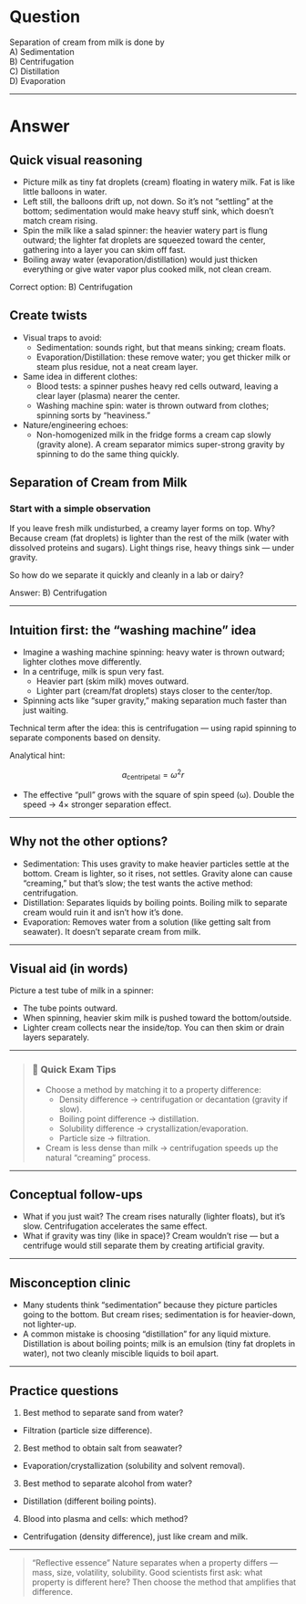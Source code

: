 # Question
Separation of cream from milk is done by  
   A) Sedimentation  
   B) Centrifugation  
   C) Distillation  
   D) Evaporation

---
# Answer
## Quick visual reasoning
- Picture milk as tiny fat droplets (cream) floating in watery milk. Fat is like little balloons in water.
- Left still, the balloons drift up, not down. So it’s not “settling” at the bottom; sedimentation would make heavy stuff sink, which doesn’t match cream rising.
- Spin the milk like a salad spinner: the heavier watery part is flung outward; the lighter fat droplets are squeezed toward the center, gathering into a layer you can skim off fast.
- Boiling away water (evaporation/distillation) would just thicken everything or give water vapor plus cooked milk, not clean cream.

Correct option: B) Centrifugation

## Create twists
- Visual traps to avoid:
  - Sedimentation: sounds right, but that means sinking; cream floats.
  - Evaporation/Distillation: these remove water; you get thicker milk or steam plus residue, not a neat cream layer.
- Same idea in different clothes:
  - Blood tests: a spinner pushes heavy red cells outward, leaving a clear layer (plasma) nearer the center.
  - Washing machine spin: water is thrown outward from clothes; spinning sorts by “heaviness.”
- Nature/engineering echoes:
  - Non-homogenized milk in the fridge forms a cream cap slowly (gravity alone). A cream separator mimics super-strong gravity by spinning to do the same thing quickly.
  
## Separation of Cream from Milk

### Start with a simple observation
If you leave fresh milk undisturbed, a creamy layer forms on top. Why? Because cream (fat droplets) is lighter than the rest of the milk (water with dissolved proteins and sugars). Light things rise, heavy things sink — under gravity.

So how do we separate it quickly and cleanly in a lab or dairy?

Answer: B) Centrifugation

---

## Intuition first: the “washing machine” idea
- Imagine a washing machine spinning: heavy water is thrown outward; lighter clothes move differently.
- In a centrifuge, milk is spun very fast.
  - Heavier part (skim milk) moves outward.
  - Lighter part (cream/fat droplets) stays closer to the center/top.
- Spinning acts like “super gravity,” making separation much faster than just waiting.

Technical term after the idea: this is centrifugation — using rapid spinning to separate components based on density.

Analytical hint:
```math
a_\text{centripetal} = \omega^2 r
```
- The effective “pull” grows with the square of spin speed (ω). Double the speed → 4× stronger separation effect.

---

## Why not the other options?
- Sedimentation: This uses gravity to make heavier particles settle at the bottom. Cream is lighter, so it rises, not settles. Gravity alone can cause “creaming,” but that’s slow; the test wants the active method: centrifugation.
- Distillation: Separates liquids by boiling points. Boiling milk to separate cream would ruin it and isn’t how it’s done.
- Evaporation: Removes water from a solution (like getting salt from seawater). It doesn’t separate cream from milk.

---

## Visual aid (in words)
Picture a test tube of milk in a spinner:
- The tube points outward.
- When spinning, heavier skim milk is pushed toward the bottom/outside.
- Lighter cream collects near the inside/top. You can then skim or drain layers separately.

---

> ### 🧠 Quick Exam Tips
> - Choose a method by matching it to a property difference:
>   - Density difference → centrifugation or decantation (gravity if slow).
>   - Boiling point difference → distillation.
>   - Solubility difference → crystallization/evaporation.
>   - Particle size → filtration.
> - Cream is less dense than milk → centrifugation speeds up the natural “creaming” process.

---

## Conceptual follow-ups
- What if you just wait? The cream rises naturally (lighter floats), but it’s slow. Centrifugation accelerates the same effect.
- What if gravity was tiny (like in space)? Cream wouldn’t rise — but a centrifuge would still separate them by creating artificial gravity.

---

## Misconception clinic
- Many students think “sedimentation” because they picture particles going to the bottom. But cream rises; sedimentation is for heavier-down, not lighter-up.
- A common mistake is choosing “distillation” for any liquid mixture. Distillation is about boiling points; milk is an emulsion (tiny fat droplets in water), not two cleanly miscible liquids to boil apart.

---

## Practice questions
1) Best method to separate sand from water?
- Filtration (particle size difference).

2) Best method to obtain salt from seawater?
- Evaporation/crystallization (solubility and solvent removal).

3) Best method to separate alcohol from water?
- Distillation (different boiling points).

4) Blood into plasma and cells: which method?
- Centrifugation (density difference), just like cream and milk.

---

> “Reflective essence”
> Nature separates when a property differs — mass, size, volatility, solubility. Good scientists first ask: what property is different here? Then choose the method that amplifies that difference.